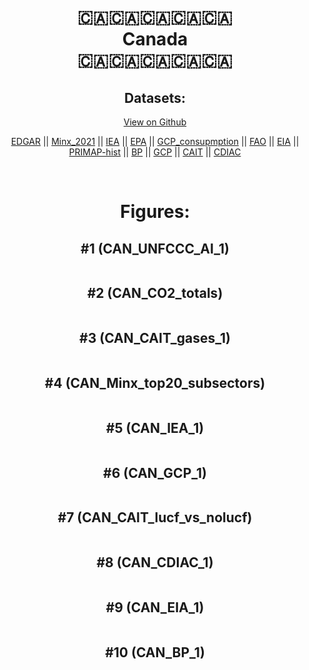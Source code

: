 
<center>
<h1 align="center">
🇨🇦🇨🇦🇨🇦🇨🇦🇨🇦
<br>
Canada
<br>
🇨🇦🇨🇦🇨🇦🇨🇦🇨🇦
</h1>
<h2>Datasets:</h2>
<p><a href="https://github.com/dquintani/GreenhouseData/tree/master/country_data/CAN_Canada/data">View on Github</a>
<br></p><p><a href="data/CAN_EDGAR.csv">EDGAR</a> || <a href="data/CAN_Minx_2021.csv">Minx_2021</a> || <a href="data/CAN_IEA.csv">IEA</a> || <a href="data/CAN_EPA.csv">EPA</a> || <a href="data/CAN_GCP_consupmption.csv">GCP_consupmption</a> || <a href="data/CAN_FAO.csv">FAO</a> || <a href="data/CAN_EIA.csv">EIA</a> || <a href="data/CAN_PRIMAP-hist.csv">PRIMAP-hist</a> || <a href="data/CAN_BP.csv">BP</a> || <a href="data/CAN_GCP.csv">GCP</a> || <a href="data/CAN_CAIT.csv">CAIT</a> || <a href="data/CAN_CDIAC.csv">CDIAC</a></p><p><br></p>
<h1>Figures:</h1><h2>#1 (CAN_UNFCCC_AI_1)</h2>
<p><img alt="" src="figures/CAN_UNFCCC_AI_1.png" /></p><h2>#2 (CAN_CO2_totals)</h2>
<p><img alt="" src="figures/CAN_CO2_totals.png" /></p><h2>#3 (CAN_CAIT_gases_1)</h2>
<p><img alt="" src="figures/CAN_CAIT_gases_1.png" /></p><h2>#4 (CAN_Minx_top20_subsectors)</h2>
<p><img alt="" src="figures/CAN_Minx_top20_subsectors.png" /></p><h2>#5 (CAN_IEA_1)</h2>
<p><img alt="" src="figures/CAN_IEA_1.png" /></p><h2>#6 (CAN_GCP_1)</h2>
<p><img alt="" src="figures/CAN_GCP_1.png" /></p><h2>#7 (CAN_CAIT_lucf_vs_nolucf)</h2>
<p><img alt="" src="figures/CAN_CAIT_lucf_vs_nolucf.png" /></p><h2>#8 (CAN_CDIAC_1)</h2>
<p><img alt="" src="figures/CAN_CDIAC_1.png" /></p><h2>#9 (CAN_EIA_1)</h2>
<p><img alt="" src="figures/CAN_EIA_1.png" /></p><h2>#10 (CAN_BP_1)</h2>
<p><img alt="" src="figures/CAN_BP_1.png" /></p>